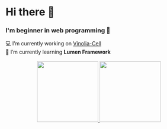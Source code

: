 <h1>Hi there 👋</h1>
<h3>I'm beginner in web programming 🙌</h3>
  💻 I’m currently working on <a href="https://github.com/amelia-iky/vinolia-cell-backend">Vinolia-Cell</a><br/>
  🔎 I’m currently learning <strong>Lumen Framework</strong><br/>
<br/>
<div align="center">
  <a href="https://github.com/amelia-iky/">
    <img height="165" src="https://github-readme-stats-eight-theta.vercel.app/api?username=amelia-iky&show_icons=true&theme=algolia&include_all_commits=true&count_private=true"/>
    <img height="165" src="https://github-readme-stats-eight-theta.vercel.app/api/top-langs/?username=amelia-iky&layout=compact&langs_count=8&theme=algolia"/>
  </a>
</div>
